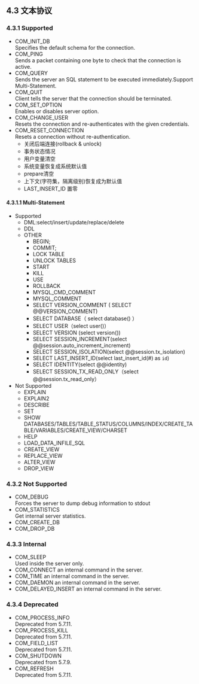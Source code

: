 ## 4.3 文本协议

### 4.3.1 Supported 

* COM\_INIT_DB  
Specifies the default schema for the connection.   
* COM_PING  
Sends a packet containing one byte to check that the connection is active.    
* COM_QUERY  
Sends the server an SQL statement to be executed immediately.Support Multi-Statement.  
* COM_QUIT  
Client tells the server that the connection should be terminated.   
* COM\_SET_OPTION  
Enables or disables server option.  
* COM\_CHANGE_USER  
Resets the connection and re-authenticates with the given credentials.  
* COM\_RESET_CONNECTION  
Resets a connection without re-authentication.   
  * 关闭后端连接(rollback & unlock)
  * 事务状态情况
  * 用户变量清空
  * 系统变量恢复成系统默认值
  * prepare清空
  * 上下文(字符集，隔离级别)恢复成为默认值
  * LAST_INSERT_ID 置零

#### 4.3.1.1  Multi-Statement
* Supported
    * DML:select/insert/update/replace/delete 
    * DDL
    * OTHER
      * BEGIN;
      * COMMIT;
      * LOCK TABLE
      * UNLOCK TABLES
      * START
      * KILL
      * USE
      * ROLLBACK
      * MYSQL_CMD_COMMENT
      * MYSQL_COMMENT
      * SELECT VERSION_COMMENT ( SELECT @@VERSION_COMMENT)
      * SELECT DATABASE（ select database() ）
      * SELECT USER（select user()）
      * SELECT VERSION (select version())
      * SELECT SESSION_INCREMENT(select @@session.auto_increment_increment)
      * SELECT SESSION_ISOLATION(select @@session.tx_isolation)
      * SELECT LAST_INSERT_ID(select last_insert_id(#) as `id`)
      * SELECT IDENTITY(select @@identity)
      * SELECT SESSION_TX_READ_ONLY（select @@session.tx_read_only） 
* Not Supported
    * EXPLAIN 
    * EXPLAIN2 
    * DESCRIBE
    * SET
    * SHOW DATABASES/TABLES/TABLE_STATUS/COLUMNS/INDEX/CREATE_TABLE/VARIABLES/CREATE_VIEW/CHARSET
    * HELP
    * LOAD_DATA_INFILE_SQL
    * CREATE_VIEW
    * REPLACE_VIEW
    * ALTER_VIEW
    * DROP_VIEW 

### 4.3.2 Not Supported  
* COM_DEBUG  
Forces the server to dump debug information to stdout   
* COM_STATISTICS  
Get internal server statistics.  
* COM\_CREATE_DB   
* COM\_DROP_DB  


### 4.3.3 Internal  

* COM_SLEEP  
Used inside the server only.
* COM_CONNECT
an internal command in the server.  
* COM_TIME
an internal command in the server.  
* COM_DAEMON
an internal command in the server.  
* COM_DELAYED_INSERT
an internal command in the server.  

### 4.3.4 Deprecated

* COM_PROCESS_INFO  
Deprecated from 5.7.11.  
* COM\_PROCESS_KILL  
Deprecated from 5.7.11.   
* COM\_FIELD_LIST  
Deprecated from 5.7.11.  
* COM_SHUTDOWN  
Deprecated from 5.7.9.
* COM_REFRESH  
Deprecated from 5.7.11.  



